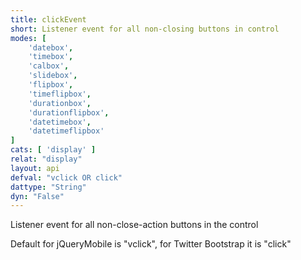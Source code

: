 ```yaml
---
title: clickEvent
short: Listener event for all non-closing buttons in control
modes: [
	'datebox',
	'timebox',
	'calbox',
	'slidebox',
	'flipbox',
	'timeflipbox',
	'durationbox',
	'durationflipbox',
	'datetimebox',
	'datetimeflipbox'
]
cats: [ 'display' ]
relat: "display"
layout: api
defval: "vclick OR click"
dattype: "String"
dyn: "False"
---
```


Listener event for all non-close-action buttons in the control

Default for jQueryMobile is "vclick", for Twitter Bootstrap it is "click"
